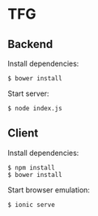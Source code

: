 TFG
===
## Backend

Install dependencies:
```
$ bower install
```
Start server:
```
$ node index.js
```

## Client

Install dependencies:
```
$ npm install
$ bower install
```
Start browser emulation:
```
$ ionic serve
```
